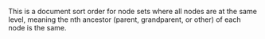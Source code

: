 This is a document sort order for node sets where all nodes are at the same level, meaning the nth ancestor (parent, grandparent, or other) of each node is the same.